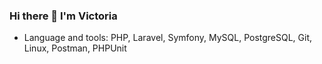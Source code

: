 ### Hi there 👋 I'm Victoria

- Language and tools: PHP, Laravel, Symfony, MySQL, PostgreSQL, Git, Linux, Postman, PHPUnit
